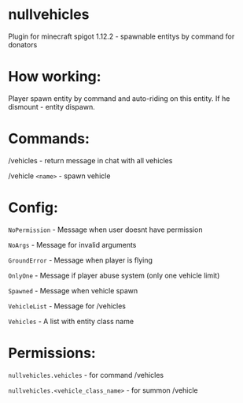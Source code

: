 # nullvehicles
Plugin for minecraft spigot 1.12.2 - spawnable entitys by command for donators

# How working: 
Player spawn entity by command and auto-riding on this entity. If he dismount - entity dispawn.


# Commands:
/vehicles - return message in chat with all vehicles

/vehicle `<name>` - spawn vehicle

# Config:

`NoPermission` - Message when user doesnt have permission

`NoArgs` - Message for invalid arguments

`GroundError` - Message when player is flying

`OnlyOne` - Message if player abuse system (only one vehicle limit)

`Spawned` - Message when vehicle spawn

`VehicleList` - Message for /vehicles

`Vehicles` - A list with entity class name

# Permissions:
`nullvehicles.vehicles` - for command /vehicles

`nullvehicles.<vehicle_class_name>` - for summon /vehicle
